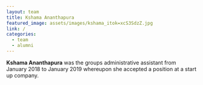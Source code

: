 ```yaml
---
layout: team
title: Kshama Ananthapura
featured_image: assets/images/kshama_itok=xcS3SdzZ.jpg
link: /
categories:
  - team
  - alumni
---
```

**Kshama Ananthapura** was the groups administrative assistant from January 2018 to January 2019 whereupon she accepted a position at a start up company.